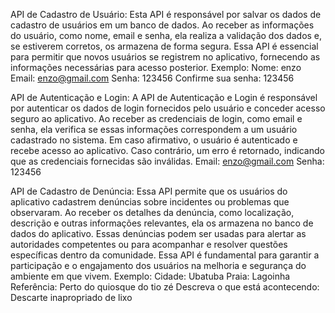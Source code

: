 API de Cadastro de Usuário:
Esta API é responsável por salvar os dados de cadastro de usuários em um banco de dados. Ao receber as informações do usuário, como nome, email e senha, ela realiza a validação dos dados e, se estiverem corretos, os armazena de forma segura. Essa API é essencial para permitir que novos usuários se registrem no aplicativo, fornecendo as informações necessárias para acesso posterior.
Exemplo: 
Nome: enzo
Email: enzo@gmail.com
Senha: 123456
Confirme sua senha: 123456

API de Autenticação e Login:
A API de Autenticação e Login é responsável por autenticar os dados de login fornecidos pelo usuário e conceder acesso seguro ao aplicativo. Ao receber as credenciais de login, como email e senha, ela verifica se essas informações correspondem a um usuário cadastrado no sistema. Em caso afirmativo, o usuário é autenticado e recebe acesso ao aplicativo. Caso contrário, um erro é retornado, indicando que as credenciais fornecidas são inválidas.
Email: enzo@gmail.com
Senha: 123456

API de Cadastro de Denúncia:
Essa API permite que os usuários do aplicativo cadastrem denúncias sobre incidentes ou problemas que observaram. Ao receber os detalhes da denúncia, como localização, descrição e outras informações relevantes, ela os armazena no banco de dados do aplicativo. Essas denúncias podem ser usadas para alertar as autoridades competentes ou para acompanhar e resolver questões específicas dentro da comunidade. Essa API é fundamental para garantir a participação e o engajamento dos usuários na melhoria e segurança do ambiente em que vivem.
Exemplo:
Cidade: Ubatuba
Praia: Lagoinha
Referência: Perto do quiosque do tio zé
Descreva o que está acontecendo: Descarte inapropriado de lixo